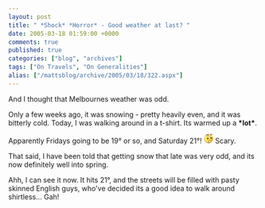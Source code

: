 ```yaml
---
layout: post
title: " *Shock* *Horror* - Good weather at last? "
date: 2005-03-18 01:59:00 +0000
comments: true
published: true
categories: ["blog", "archives"]
tags: ["On Travels", "On Generalities"]
alias: ["/mattsblog/archive/2005/03/18/322.aspx"]
---
```

<!-- more -->

<P>And I thought that Melbournes weather was odd.</P>
 <P>Only a few weeks ago, it was snowing - pretty heavily even, and it was bitterly cold. Today, I was walking around in a t-shirt. Its warmed up a <STRONG>*lot*</STRONG>.</P>
 <P>Apparently Fridays going to be 19&#176; or so, and Saturday 21&#176;! <IMG alt==:0 class="emoticon" src="/images/emotions/emotion-3.gif" border=0>&nbsp;Scary.</P>
 <P>That said, I have been told that getting snow that late was very odd, and its now definitely well into spring.</P>
 <P>Ahh, I can see it now. It hits 21&#176;, and the streets will be filled with pasty skinned English guys, who've decided its a good idea to walk around shirtless... Gah!</P>
